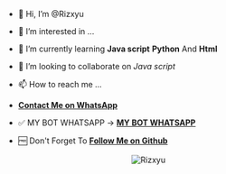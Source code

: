 - 👋 Hi, I’m @Rizxyu
- 👀 I’m interested in ...
- 🌱 I’m currently learning **Java script** **Python** And **Html**
- 💞️ I’m looking to collaborate on *Java script*
- 📫 How to reach me ...
- **[Contact Me on WhatsApp](https://wa.me/6282328303332?text=halo)**
- ✅ MY BOT WHATSAPP → **[MY BOT WHATSAPP](https://wa.me/62823283033321?text=.verify)**

- 🆓 Don't Forget To **[Follow Me on Github](https://github.com/Rizxyu)**

<div align="center">
<p>&nbsp;<img align="center" src="https://github-readme-stats.vercel.app/api?username=Rizxyu&show_icons=true&theme=nightowl" alt="Rizxyu" /></p>

<p>&nbsp;<img align="center" src="https://github-readme-stats.vercel.app/api/top-langs/?username=Rizxyu&theme=algolia
<!---
Rizxyu/Rizxyu is a ✨ special ✨ repository because its `README.md` (this file) appears on your GitHub profile.
You can click the Preview link to take a look at your changes.
--->

